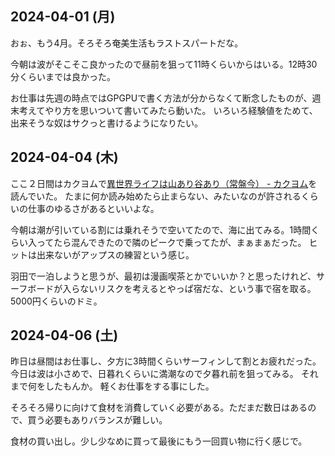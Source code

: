 ## 2024-04-01 (月)

おぉ、もう4月。そろそろ奄美生活もラストスパートだな。

今朝は波がそこそこ良かったので昼前を狙って11時くらいからはいる。12時30分くらいまでは良かった。

お仕事は先週の時点ではGPGPUで書く方法が分からなくて断念したものが、週末考えてやり方を思いついて書いてみたら動いた。
いろいろ経験値をためて、出来そうな奴はサクっと書けるようになりたい。

## 2024-04-04 (木)

ここ２日間はカクヨムで[異世界ライフは山あり谷あり（常盤今） - カクヨム](https://kakuyomu.jp/works/16816927860902878211)を読んでいた。
たまに何か読み始めたら止まらない、みたいなのが許されるくらいの仕事のゆるさがあるといいよな。

今朝は潮が引いている割には乗れそうで空いてたので、海に出てみる。1時間くらい入ってたら混んできたので隣のピークで乗ってたが、まぁまぁだった。
ヒットは出来ないがアップスの練習という感じ。

羽田で一泊しようと思うが、最初は漫画喫茶とかでいいか？と思ったけれど、サーフボードが入らないリスクを考えるとやっぱ宿だな、という事で宿を取る。
5000円くらいのドミ。

## 2024-04-06 (土)

昨日は昼間はお仕事し、夕方に3時間くらいサーフィンして割とお疲れだった。
今日は波は小さめで、日暮れくらいに満潮なので夕暮れ前を狙ってみる。
それまで何をしたもんか。
軽くお仕事をする事にした。

そろそろ帰りに向けて食材を消費していく必要がある。ただまだ数日はあるので、買う必要もありバランスが難しい。

食材の買い出し。少し少なめに買って最後にもう一回買い物に行く感じで。
